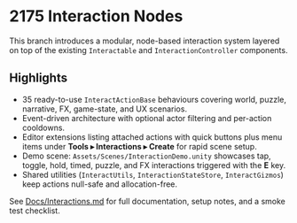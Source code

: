 # 2175 Interaction Nodes

This branch introduces a modular, node-based interaction system layered on top of the existing `Interactable` and `InteractionController` components.

## Highlights

- 35 ready-to-use `InteractActionBase` behaviours covering world, puzzle, narrative, FX, game-state, and UX scenarios.
- Event-driven architecture with optional actor filtering and per-action cooldowns.
- Editor extensions listing attached actions with quick buttons plus menu items under **Tools ▸ Interactions ▸ Create** for rapid scene setup.
- Demo scene: `Assets/Scenes/InteractionDemo.unity` showcases tap, toggle, hold, timed, puzzle, and FX interactions triggered with the **E** key.
- Shared utilities (`InteractUtils`, `InteractionStateStore`, `InteractGizmos`) keep actions null-safe and allocation-free.

See [Docs/Interactions.md](Docs/Interactions.md) for full documentation, setup notes, and a smoke test checklist.
